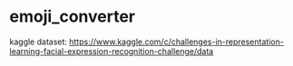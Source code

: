 # emoji_converter
kaggle dataset: https://www.kaggle.com/c/challenges-in-representation-learning-facial-expression-recognition-challenge/data